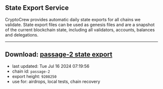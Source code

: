 ## State Export Service
CryptoCrew provides automatic daily state exports for all chains we validate. State export files can be used as genesis files and are a snapshot of the current blockchain state, including all validators, accounts, balances and delegations.

---
**Download: [passage-2 state export](https://dl-eu2.ccvalidators.com/SERVICE/passage/passage-2_export_9208250.json)**
---

- last updated: Tue Jul 16 2024 07:19:56
- chain id: `passage-2`
- export height: `9208250`
- use for: airdrops, local tests, chain recovery
